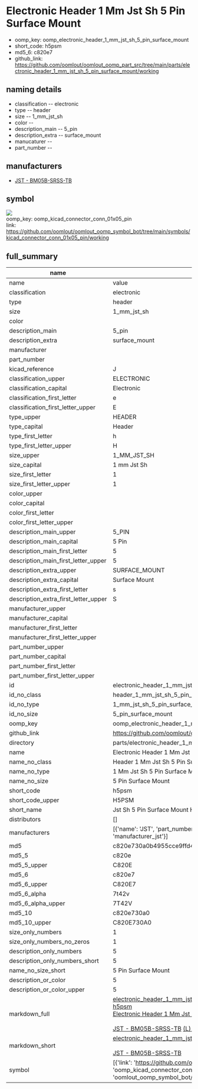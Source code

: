 # Electronic Header 1 Mm Jst Sh 5 Pin Surface Mount

  
* oomp_key: oomp_electronic_header_1_mm_jst_sh_5_pin_surface_mount 
* short_code: h5psm
* md5_6: c820e7  
* github_link: https://github.com/oomlout/oomlout_oomp_part_src/tree/main/parts/electronic_header_1_mm_jst_sh_5_pin_surface_mount/working  
## naming details
* classification -- electronic
* type -- header
* size -- 1_mm_jst_sh
* color -- 
* description_main -- 5_pin
* description_extra -- surface_mount
* manucaturer -- 
* part_number -- 


## manufacturers
* [JST - BM05B-SRSS-TB](https://www.jst-mfg.com/product/index.php?series=231)  

## symbol

![](symbol/{index}/working/working_600.png)  
oomp_key: oomp_kicad_connector_conn_01x05_pin  
link: https://github.com/oomlout/oomlout_oomp_symbol_bot/tree/main/symbols/kicad_connector_conn_01x05_pin/working  


## full_summary
| name | value | 
| --- | --- | 
| name | value | 
| classification | electronic | 
| type | header | 
| size | 1_mm_jst_sh | 
| color |  | 
| description_main | 5_pin | 
| description_extra | surface_mount | 
| manufacturer |  | 
| part_number |  | 
| kicad_reference | J | 
| classification_upper | ELECTRONIC | 
| classification_capital | Electronic | 
| classification_first_letter | e | 
| classification_first_letter_upper | E | 
| type_upper | HEADER | 
| type_capital | Header | 
| type_first_letter | h | 
| type_first_letter_upper | H | 
| size_upper | 1_MM_JST_SH | 
| size_capital | 1 mm Jst Sh | 
| size_first_letter | 1 | 
| size_first_letter_upper | 1 | 
| color_upper |  | 
| color_capital |  | 
| color_first_letter |  | 
| color_first_letter_upper |  | 
| description_main_upper | 5_PIN | 
| description_main_capital | 5 Pin | 
| description_main_first_letter | 5 | 
| description_main_first_letter_upper | 5 | 
| description_extra_upper | SURFACE_MOUNT | 
| description_extra_capital | Surface Mount | 
| description_extra_first_letter | s | 
| description_extra_first_letter_upper | S | 
| manufacturer_upper |  | 
| manufacturer_capital |  | 
| manufacturer_first_letter |  | 
| manufacturer_first_letter_upper |  | 
| part_number_upper |  | 
| part_number_capital |  | 
| part_number_first_letter |  | 
| part_number_first_letter_upper |  | 
| id | electronic_header_1_mm_jst_sh_5_pin_surface_mount | 
| id_no_class | header_1_mm_jst_sh_5_pin_surface_mount | 
| id_no_type | 1_mm_jst_sh_5_pin_surface_mount | 
| id_no_size | 5_pin_surface_mount | 
| oomp_key | oomp_electronic_header_1_mm_jst_sh_5_pin_surface_mount | 
| github_link | https://github.com/oomlout/oomlout_oomp_part_src/tree/main/parts/electronic_header_1_mm_jst_sh_5_pin_surface_mount/working | 
| directory | parts/electronic_header_1_mm_jst_sh_5_pin_surface_mount | 
| name | Electronic Header 1 Mm Jst Sh 5 Pin Surface Mount | 
| name_no_class | Header 1 Mm Jst Sh 5 Pin Surface Mount | 
| name_no_type | 1 Mm Jst Sh 5 Pin Surface Mount | 
| name_no_size | 5 Pin Surface Mount | 
| short_code | h5psm | 
| short_code_upper | H5PSM | 
| short_name | Jst Sh 5 Pin Surface Mount Header 1 Mm Pitch | 
| distributors | [] | 
| manufacturers | [{'name': 'JST', 'part_number': 'BM05B-SRSS-TB', 'link': 'https://www.jst-mfg.com/product/index.php?series=231', 'id': 'manufacturer_jst'}] | 
| md5 | c820e730a0b4955cce9ffd4df166c7c6 | 
| md5_5 | c820e | 
| md5_5_upper | C820E | 
| md5_6 | c820e7 | 
| md5_6_upper | C820E7 | 
| md5_6_alpha | 7t42v | 
| md5_6_alpha_upper | 7T42V | 
| md5_10 | c820e730a0 | 
| md5_10_upper | C820E730A0 | 
| size_only_numbers | 1 | 
| size_only_numbers_no_zeros | 1 | 
| description_only_numbers | 5 | 
| description_only_numbers_short | 5 | 
| name_no_size_short | 5 Pin Surface Mount | 
| description_or_color | 5 | 
| description_or_color_upper | 5 | 
| markdown_full | [electronic_header_1_mm_jst_sh_5_pin_surface_mount](https://github.com/oomlout/oomlout_oomp_part_src/tree/main/parts/electronic_header_1_mm_jst_sh_5_pin_surface_mount/working)<br>[h5psm](https://github.com/oomlout/oomlout_oomp_part_src/tree/main/parts/electronic_header_1_mm_jst_sh_5_pin_surface_mount/working)<br>[Electronic Header 1 Mm Jst Sh 5 Pin Surface Mount](https://github.com/oomlout/oomlout_oomp_part_src/tree/main/parts/electronic_header_1_mm_jst_sh_5_pin_surface_mount/working)<br><br>[JST - BM05B-SRSS-TB](https://www.jst-mfg.com/product/index.php?series=231) [(L)  ](https://www.lcsc.com/search?q=BM05B-SRSS-TB)[(D)  ](https://www.digikey.com/en/products?keywords=BM05B-SRSS-TB)[(M)  ](https://www.mouser.com/Search/Refine?Keyword=BM05B-SRSS-TB)[(N)  ](https://www.newark.com/search?st=BM05B-SRSS-TB)[(SZ)  ](https://so.szlcsc.com/global.html?k=BM05B-SRSS-TB)<br> | 
| markdown_short | [electronic_header_1_mm_jst_sh_5_pin_surface_mount](https://github.com/oomlout/oomlout_oomp_part_src/tree/main/parts/electronic_header_1_mm_jst_sh_5_pin_surface_mount/working)<br><br>[JST - BM05B-SRSS-TB](https://www.jst-mfg.com/product/index.php?series=231) | 
| symbol | [{'link': 'https://github.com/oomlout/oomlout_oomp_symbol_bot/tree/main/symbols/kicad_connector_conn_01x05_pin', 'oomp_key': 'oomp_kicad_connector_conn_01x05_pin', 'directory': 'oomlout_oomp_symbol_bot/symbols/kicad_connector_conn_01x05_pin//working/working.kicad_sym', 'index': 0}] | 
